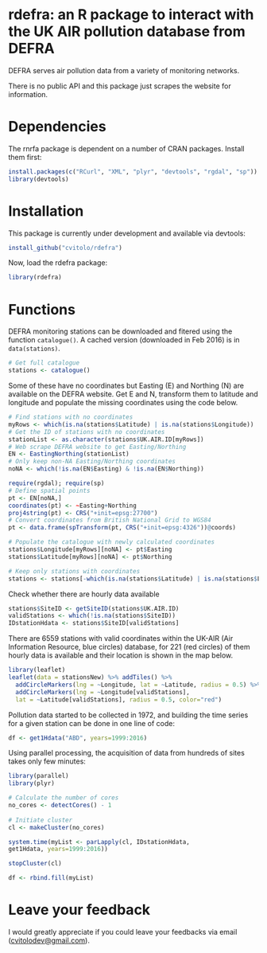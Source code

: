 rdefra: an R package to interact with the UK AIR pollution database from DEFRA
=======

DEFRA serves air pollution data from a variety of monitoring networks. 

There is no public API and this package just scrapes the website for information. 


# Dependencies
The rnrfa package is dependent on a number of CRAN packages. Install them first:

```R
install.packages(c("RCurl", "XML", "plyr", "devtools", "rgdal", "sp"))
library(devtools)
```


# Installation
This package is currently under development and available via devtools:

```R
install_github("cvitolo/rdefra")
```

Now, load the rdefra package:

```R
library(rdefra)
```

# Functions
DEFRA monitoring stations can be downloaded and fitered using the function `catalogue()`. A cached version (downloaded in Feb 2016) is in `data(stations)`. 

```R
# Get full catalogue
stations <- catalogue()
```

Some of these have no coordinates but Easting (E) and Northing (N) are available on the DEFRA website. Get E and N, transform them to latitude and longitude and populate the missing coordinates using the code below.

```R
# Find stations with no coordinates
myRows <- which(is.na(stations$Latitude) | is.na(stations$Longitude))
# Get the ID of stations with no coordinates
stationList <- as.character(stations$UK.AIR.ID[myRows])
# Web scrape DEFRA website to get Easting/Northing
EN <- EastingNorthing(stationList)
# Only keep non-NA Easting/Northing coordinates
noNA <- which(!is.na(EN$Easting) & !is.na(EN$Northing))

require(rgdal); require(sp)
# Define spatial points
pt <- EN[noNA,]
coordinates(pt) <- ~Easting+Northing
proj4string(pt) <- CRS("+init=epsg:27700")
# Convert coordinates from British National Grid to WGS84
pt <- data.frame(spTransform(pt, CRS("+init=epsg:4326"))@coords)  

# Populate the catalogue with newly calculated coordinates
stations$Longitude[myRows][noNA] <- pt$Easting
stations$Latitude[myRows][noNA] <- pt$Northing

# Keep only stations with coordinates
stations <- stations[-which(is.na(stations$Latitude) | is.na(stations$Longitude)),]
```

Check whether there are hourly data available
```R
stations$SiteID <- getSiteID(stations$UK.AIR.ID)
validStations <- which(!is.na(stations$SiteID))
IDstationHdata <- stations$SiteID[validStations] 
```

There are 6559 stations with valid coordinates within the UK-AIR (Air Information Resource, blue circles) database, for 221 (red circles) of them hourly data is available and their location is shown in the map below.

```R
library(leaflet)
leaflet(data = stationsNew) %>% addTiles() %>% 
  addCircleMarkers(lng = ~Longitude, lat = ~Latitude, radius = 0.5) %>% 
  addCircleMarkers(lng = ~Longitude[validStations], 
  lat = ~Latitude[validStations], radius = 0.5, color="red")
```

Pollution data started to be collected in 1972, and building the time series for a given station can be done in one line of code:

```R
df <- get1Hdata("ABD", years=1999:2016)
```

Using parallel processing, the acquisition of data from hundreds of sites takes only few minutes:

```R
library(parallel)
library(plyr)

# Calculate the number of cores
no_cores <- detectCores() - 1
 
# Initiate cluster
cl <- makeCluster(no_cores)

system.time(myList <- parLapply(cl, IDstationHdata, 
get1Hdata, years=1999:2016))

stopCluster(cl)

df <- rbind.fill(myList)
```


# Leave your feedback
I would greatly appreciate if you could leave your feedbacks via email (cvitolodev@gmail.com).
